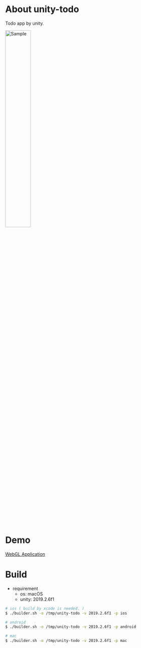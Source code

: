 # About unity-todo

Todo app by unity.

<img src="https://i.imgur.com/sC63Mrh.png" width="40%" height="40%" style="border:0;box-shadow:0 0 0 0; " alt="Sample">

# Demo

[WebGL Application](https://web.editey.com/1ZiSSfblDoxgTL4PC4zk5qAXU1hFFaHa2/index.html)

# Build

- requirement
   - os: macOS
   - unity: 2019.2.6f1

```bash
# ios ( build by xcode is needed. )
$ ./builder.sh -o /tmp/unity-todo -v 2019.2.6f1 -p ios

# android
$ ./builder.sh -o /tmp/unity-todo -v 2019.2.6f1 -p android

# mac
$ ./builder.sh -o /tmp/unity-todo -v 2019.2.6f1 -p mac
```
